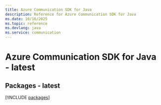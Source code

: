 ```yaml
---
title: Azure Communication SDK for Java
description: Reference for Azure Communication SDK for Java
ms.date: 10/16/2025
ms.topic: reference
ms.devlang: java
ms.service: communication
---
```

# Azure Communication SDK for Java - latest
## Packages - latest
[!INCLUDE [packages](communication-index.md)]